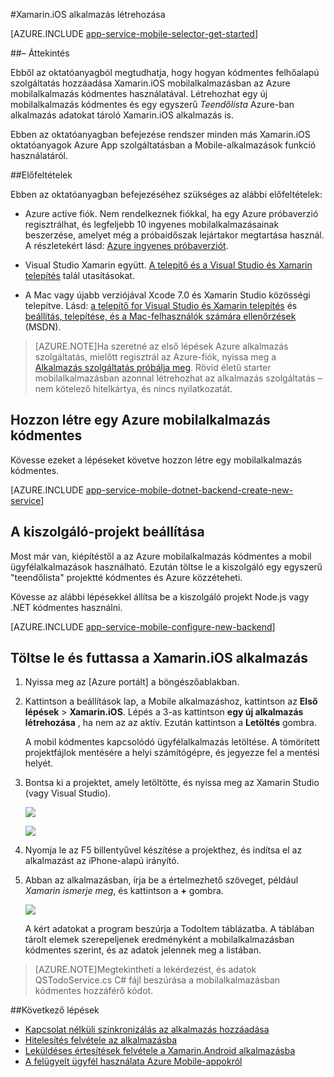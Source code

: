 <properties
    pageTitle="Azure alkalmazás szolgáltatás Mobile-alkalmazások Xamarin.iOS alkalmazások használatának első lépései |} Microsoft Azure"
    description="Kövesse az ebben az oktatóanyagban használatba Xamarin.iOS fejlesztési Mobile-alkalmazások használata a."
    services="app-service\mobile"
    documentationCenter="xamarin"
    authors="adrianhall"
    manager="dwrede"
    editor=""/>

<tags
    ms.service="app-service-mobile"
    ms.workload="na"
    ms.tgt_pltfrm="mobile-xamarin-ios"
    ms.devlang="dotnet"
    ms.topic="hero-article"
    ms.date="10/01/2016"
    ms.author="adrianha"/>


#<a name="create-a-xamarinios-app"></a>Xamarin.iOS alkalmazás létrehozása

[AZURE.INCLUDE [app-service-mobile-selector-get-started](../../includes/app-service-mobile-selector-get-started.md)]

##<a name="overview"></a>– Áttekintés

Ebből az oktatóanyagból megtudhatja, hogy hogyan kódmentes felhőalapú szolgáltatás hozzáadása Xamarin.iOS mobilalkalmazásban az Azure mobilalkalmazás kódmentes használatával.  Létrehozhat egy új mobilalkalmazás kódmentes és egy egyszerű _Teendőlista_ Azure-ban alkalmazás adatokat tároló Xamarin.iOS alkalmazás is.

Ebben az oktatóanyagban befejezése rendszer minden más Xamarin.iOS oktatóanyagok Azure App szolgáltatásban a Mobile-alkalmazások funkció használatáról.

##<a name="prerequisites"></a>Előfeltételek

Ebben az oktatóanyagban befejezéséhez szükséges az alábbi előfeltételek:

* Azure active fiók. Nem rendelkeznek fiókkal, ha egy Azure próbaverzió regisztrálhat, és legfeljebb 10 ingyenes mobilalkalmazásainak beszerzése, amelyet még a próbaidőszak lejártakor megtartása használ. A részletekért lásd: [Azure ingyenes próbaverziót](https://azure.microsoft.com/pricing/free-trial/).

* Visual Studio Xamarin együtt. [A telepítő és a Visual Studio és Xamarin telepítés](https://msdn.microsoft.com/library/mt613162.aspx) talál utasításokat.

* A Mac vagy újabb verziójával Xcode 7.0 és Xamarin Studio közösségi telepítve. Lásd: [a telepítő for Visual Studio és Xamarin telepítés](https://msdn.microsoft.com/library/mt613162.aspx) és [beállítás, telepítése, és a Mac-felhasználók számára ellenőrzések](https://msdn.microsoft.com/library/mt488770.aspx) (MSDN).

>[AZURE.NOTE]Ha szeretné az első lépések Azure alkalmazás szolgáltatás, mielőtt regisztrál az Azure-fiók, nyissa meg a [Alkalmazás szolgáltatás próbálja meg](https://tryappservice.azure.com/?appServiceName=mobile). Rövid életű starter mobilalkalmazásban azonnal létrehozhat az alkalmazás szolgáltatás – nem kötelező hitelkártya, és nincs nyilatkozatát.

## <a name="create-an-azure-mobile-app-backend"></a>Hozzon létre egy Azure mobilalkalmazás kódmentes

Kövesse ezeket a lépéseket követve hozzon létre egy mobilalkalmazás kódmentes.

[AZURE.INCLUDE [app-service-mobile-dotnet-backend-create-new-service](../../includes/app-service-mobile-dotnet-backend-create-new-service.md)]

## <a name="configure-the-server-project"></a>A kiszolgáló-projekt beállítása

Most már van, kiépítéstől a az Azure mobilalkalmazás kódmentes a mobil ügyfélalkalmazások használható. Ezután töltse le a kiszolgáló egy egyszerű "teendőlista" projektté kódmentes és Azure közzéteheti.

Kövesse az alábbi lépésekkel állítsa be a kiszolgáló projekt Node.js vagy .NET kódmentes használni.

[AZURE.INCLUDE [app-service-mobile-configure-new-backend](../../includes/app-service-mobile-configure-new-backend.md)]

## <a name="download-and-run-the-xamarinios-app"></a>Töltse le és futtassa a Xamarin.iOS alkalmazás

1. Nyissa meg az [Azure portált] a böngészőablakban.

2. Kattintson a beállítások lap, a Mobile alkalmazáshoz, kattintson az **Első lépések** > **Xamarin.iOS**. Lépés a 3-as kattintson **egy új alkalmazás létrehozása** , ha nem az az aktív.  Ezután kattintson a **Letöltés** gombra.

    A mobil kódmentes kapcsolódó ügyfélalkalmazás letöltése. A tömörített projektfájlok mentésére a helyi számítógépre, és jegyezze fel a mentési helyét.

3. Bontsa ki a projektet, amely letöltötte, és nyissa meg az Xamarin Studio (vagy Visual Studio).

    ![][9]

    ![][8]

4. Nyomja le az F5 billentyűvel készítése a projekthez, és indítsa el az alkalmazást az iPhone-alapú irányító.

5. Abban az alkalmazásban, írja be a értelmezhető szöveget, például _Xamarin ismerje meg_, és kattintson a **+** gombra.

    ![][10]

    A kért adatokat a program beszúrja a TodoItem táblázatba. A táblában tárolt elemek szerepeljenek eredményként a mobilalkalmazásban kódmentes szerint, és az adatok jelennek meg a listában.

>[AZURE.NOTE]Megtekintheti a lekérdezést, és adatok QSTodoService.cs C# fájl beszúrása a mobilalkalmazásban kódmentes hozzáférő kódot.

##<a name="next-steps"></a>Következő lépések

* [Kapcsolat nélküli szinkronizálás az alkalmazás hozzáadása](app-service-mobile-xamarin-ios-get-started-offline-data.md)
* [Hitelesítés felvétele az alkalmazásba](app-service-mobile-xamarin-ios-get-started-users.md)
* [Leküldéses értesítések felvétele a Xamarin.Android alkalmazásba](app-service-mobile-xamarin-ios-get-started-push.md)
* [A felügyelt ügyfél használata Azure Mobile-appokról](app-service-mobile-dotnet-how-to-use-client-library.md)

<!-- Anchors. -->
[Getting started with mobile app backends]:#getting-started
[Create a new mobile app backend]:#create-new-service
[Next Steps]:#next-steps

<!-- Images. -->
[6]: ./media/app-service-mobile-xamarin-ios-get-started/xamarin-ios-quickstart.png
[8]: ./media/app-service-mobile-xamarin-ios-get-started/mobile-xamarin-project-ios-vs.png
[9]: ./media/app-service-mobile-xamarin-ios-get-started/mobile-xamarin-project-ios-xs.png
[10]: ./media/app-service-mobile-xamarin-ios-get-started/mobile-quickstart-startup-ios.png

<!-- URLs. -->
[Azure portál]: https://portal.azure.com/
